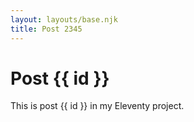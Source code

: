 ```yaml
---
layout: layouts/base.njk
title: Post 2345
---
```


# Post {{ id }}

This is post {{ id }} in my Eleventy project.
